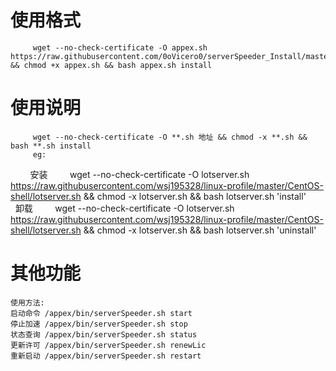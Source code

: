 
# 使用格式
         wget --no-check-certificate -O appex.sh https://raw.githubusercontent.com/0oVicero0/serverSpeeder_Install/master/appex.sh && chmod +x appex.sh && bash appex.sh install

# 使用说明
         wget --no-check-certificate -O **.sh 地址 && chmod -x **.sh && bash **.sh install
         eg: 
         安装
         wget --no-check-certificate -O lotserver.sh https://raw.githubusercontent.com/wsj195328/linux-profile/master/CentOS-shell/lotserver.sh && chmod -x lotserver.sh && bash lotserver.sh 'install'
         卸载
         wget --no-check-certificate -O lotserver.sh https://raw.githubusercontent.com/wsj195328/linux-profile/master/CentOS-shell/lotserver.sh && chmod -x lotserver.sh && bash lotserver.sh 'uninstall'

# 其他功能

```
使用方法:
启动命令 /appex/bin/serverSpeeder.sh start
停止加速 /appex/bin/serverSpeeder.sh stop
状态查询 /appex/bin/serverSpeeder.sh status
更新许可 /appex/bin/serverSpeeder.sh renewLic
重新启动 /appex/bin/serverSpeeder.sh restart
```
